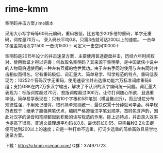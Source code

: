 # rime-kmm
空明码并击方案,rime版本

采用大小写字母等60码元编码，重码极低，比五笔少20多倍的重码，单字无重码，词库量70万+。
录入码长平均0.8，只需3击就可达200以上的速度。
一击单字覆盖常用汉字1500 
一击词1500＋ 
可定义一击空间10000＋ 

空明码是2015年设计的并击速录方案，主要使用普通键盘并击，历经六年时间校对、使用验证才得以完善；何故取名空明码？其来源于空明拳，是中国武侠小说中的人物周伯通使用的一种左右互搏的绝世武功。由于左右手同时使用与左右同时并击相似而得名。它有重码极低、词汇量大、简单易学、科学规范的特点。重码低表现为：10252个音码汉字无重码，使用速录宝并击选重功能六万标准词库重码6组；支持GBK在内2万多汉字输出，解决了不认识的汉字编码统一问题。词汇量大表现为：标版词库超过70万，宏版词库超过300万，让你打词随心所欲，且选重率低。简单易学表现在：只有10个字根和5种笔划（横竖撇点折），而且键位分布规律性强，不用死记硬背，取码简单规则统一，最快仅需十分钟就可学会。科学规范表现于：继承了超强两笔优点，编码严格遵循汉字笔划顺序，首码包含声韵，因此对汉字的读音和笔顺都起到积极的读写规范的作用。除上述特点，并击录入效率也提高了很高，普通文章理想平均码长0.8，最优码长0.65，只需每秒2.2次击键便可达到200以上的速度；它是一种打单不选重，打词少选重的简单高效且易学地速录方案。

下载：http://srkmm.ysepan.com/  Q群：374971723
